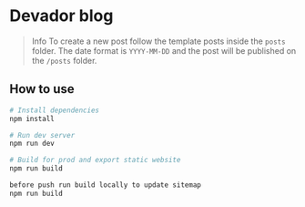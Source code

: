 # Devador blog

> Info
To create a new post follow the template posts inside the `posts` folder.
> The date format is `YYYY-MM-DD` and the post will be published on the `/posts` folder.

## How to use

```bash
# Install dependencies
npm install

# Run dev server
npm run dev

# Build for prod and export static website
npm run build

before push run build locally to update sitemap
npm run build
```

